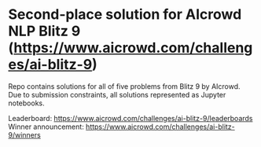 # Second-place solution for AIcrowd NLP Blitz 9 (https://www.aicrowd.com/challenges/ai-blitz-9)

Repo contains solutions for all of five problems from Blitz 9 by AIcrowd.<br>
Due to submission constraints, all solutions represented as Jupyter notebooks.

Leaderboard: https://www.aicrowd.com/challenges/ai-blitz-9/leaderboards <br>
Winner announcement: https://www.aicrowd.com/challenges/ai-blitz-9/winners
